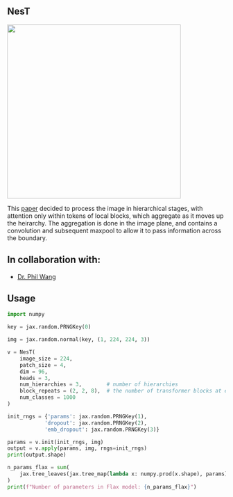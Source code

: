 ## NesT

<img src="./images/nest.png" width="400px"></img>

This <a href="https://arxiv.org/abs/2105.12723">paper</a> decided to process the image in hierarchical stages, with attention only within tokens of local blocks, which aggregate as it moves up the heirarchy. The aggregation is done in the image plane, and contains a convolution and subsequent maxpool to allow it to pass information across the boundary.

## In collaboration with:
- [Dr. Phil Wang](https://github.com/lucidrains/)

## Usage

```python
import numpy

key = jax.random.PRNGKey(0)

img = jax.random.normal(key, (1, 224, 224, 3))

v = NesT(
    image_size = 224,
    patch_size = 4,
    dim = 96,
    heads = 3,
    num_hierarchies = 3,        # number of hierarchies
    block_repeats = (2, 2, 8),  # the number of transformer blocks at each heirarchy, starting from the bottom
    num_classes = 1000
)

init_rngs = {'params': jax.random.PRNGKey(1), 
            'dropout': jax.random.PRNGKey(2), 
            'emb_dropout': jax.random.PRNGKey(3)}

params = v.init(init_rngs, img)
output = v.apply(params, img, rngs=init_rngs)
print(output.shape)

n_params_flax = sum(
    jax.tree_leaves(jax.tree_map(lambda x: numpy.prod(x.shape), params))
)
print(f"Number of parameters in Flax model: {n_params_flax}")
```
